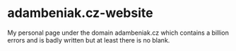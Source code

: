 # adambeniak.cz-website
My personal page under the domain adambeniak.cz which contains a billion errors and is badly written but at least there is no blank.
